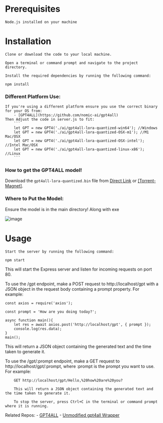 # Prerequisites

    Node.js installed on your machine

# Installation

    Clone or download the code to your local machine.

    Open a terminal or command prompt and navigate to the project directory.

    Install the required dependencies by running the following command:

    npm install
    
### Different Platform Use:
	If you're using a different platform ensure you use the correct binary for your OS from:
		- [GPT4ALL](https://github.com/nomic-ai/gpt4all)
	Then Adjust the code in server.js to fit: 
		```
		let GPT = new GPT4('./ai/gpt4all-lora-quantized-win64'); //Windows
		let GPT = new GPT4('./ai/gpt4all-lora-quantized-OSX-m1'); //M1 Mac/OSX
		let GPT = new GPT4('./ai/gpt4all-lora-quantized-OSX-intel'); //Intel Mac/OSX
		let GPT = new GPT4('./ai/gpt4all-lora-quantized-linux-x86'); //Linux
		```
### How to get the GPT4ALL model! 

Download the `gpt4all-lora-quantized.bin` file from [Direct Link](https://the-eye.eu/public/AI/models/nomic-ai/gpt4all/gpt4all-lora-quantized.bin) or [[Torrent-Magnet]](https://tinyurl.com/gpt4all-lora-quantized).

### Where to Put the Model:

Ensure the model is in the main directory! Along with exe

![image](https://user-images.githubusercontent.com/59532064/229744381-b7fed330-d51b-4df0-8b74-c413f9a6d667.png)


# Usage

    Start the server by running the following command:

` npm start `

This will start the Express server and listen for incoming requests on port 80.

To use the /gpt endpoint, make a POST request to http://localhost/gpt with a JSON object in the request body containing a prompt property. For example:

```
const axios = require('axios');

const prompt = 'How are you doing today?';

async function main(){
	let res = await axios.post('http://localhost/gpt', { prompt });
	console.log(res.data);
}
main();
```

This will return a JSON object containing the generated text and the time taken to generate it.

To use the /gpt/:prompt endpoint, make a GET request to http://localhost/gpt/:prompt, where :prompt is the prompt you want to use. For example:

```
    GET http://localhost/gpt/Hello,%20how%20are%20you?

    This will return a JSON object containing the generated text and the time taken to generate it.

    To stop the server, press Ctrl+C in the terminal or command prompt where it is running.
```


Related Repos:
	- [GPT4ALL](https://github.com/nomic-ai/gpt4all)
	- [Unmodified gpt4all Wrapper](https://github.com/realrasengan/gpt4all-wrapper-js)

